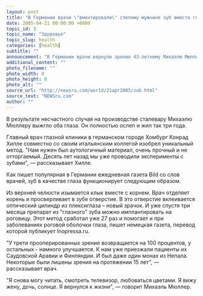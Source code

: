 ```yaml
---
layout: post
title: "В Германии врачи \"вмонтировали\" слепому мужчине зуб вместо глаза"
date: 2005-04-21 00:00:00 +0000
topic_id: 5
topic_name: "Здоровье"
topic_slug: health
categories: [health]
subtitle: ""
announcement: "В Германии врачи вернули зрение 43-летнему Михаэлю Мюллеру. Теперь маленькая черная точка в белой \"оправе\" блестит у него в глазу - он видит при помощи своего собственного зуба."
additional_content: ""
photo_filename: ""
photo_width: 0
photo_height: 0
photo_alt: ""
source_url: "http://newsru.com/world/21apr2005/zub.html"
source_text: "NEWSru.com"
author: ""
---
```

В результате несчастного случая на производстве сталевару Михаэлю Мюллеру выжгло оба глаза. Он полностью ослеп и жил так три года.

Главный врач глазной клиники в германском городе Хомбург Конрад Хилле совместно со своим итальянским коллегой изобрел уникальный метод. "Нам нужен был аутологичный материал, очень прочный и не отторгаемый. Десять лет назад мы уже проводили эксперименты с зубами", &mdash; рассказывает Хилле.

Как пишет популярная в Германии ежедневная газета Bild со слов врачей, зуб в качестве глаза функционирует следующим образом.

Из верхней челюсти изымается клык вместе с корнем. Врач отделяет корень и просверливает в зубе отверстие. В это отверстие вклеивается оптический цилиндр из плексиглаза – новый зрачок. И уже спустя три месяца препарат из "глазного" зуба можно имплантировать на роговицу. Этот метод сработал уже 27 раз и помогает и при заболеваниях роговой оболочки глаза, пишет немецкая газета, перевод которой публикует Inopressa.ru.

"У трети прооперированных зрение возвращается на 100 процентов, у остальных - намного улучшается. К нам уже приезжали пациенты их Саудовской Аравии и Финляндии. И был даже один монах из Непала. Некоторые были лишены зрения на протяжении 15 лет", &mdash; рассказывает врач.

"Я снова могу читать, смотреть телевизор, любоваться цветами. Я вижу жену, дочь, солнце. Я вернулся к жизни", &mdash; говорит Михаэль Мюллер.
